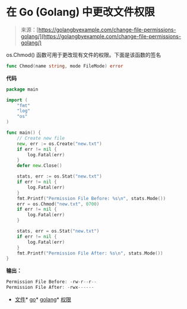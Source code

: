 <!--yml

分类：未分类

日期：2024-10-13 06:17:32

-->

# 在 Go (Golang) 中更改文件权限

> 来源：[https://golangbyexample.com/change-file-permissions-golang/](https://golangbyexample.com/change-file-permissions-golang/)

os.Chmod() 函数可用于更改现有文件的权限。下面是该函数的签名

```go
func Chmod(name string, mode FileMode) error
```

**代码**

```go
package main

import (
    "fmt"
    "log"
    "os"
)

func main() {
    // Create new file
    new, err := os.Create("new.txt")
    if err != nil {
        log.Fatal(err)
    }
    defer new.Close()

    stats, err := os.Stat("new.txt")
    if err != nil {
        log.Fatal(err)
    }
    fmt.Printf("Permission File Before: %s\n", stats.Mode())
    err = os.Chmod("new.txt", 0700)
    if err != nil {
        log.Fatal(err)
    }

    stats, err = os.Stat("new.txt")
    if err != nil {
        log.Fatal(err)
    }
    fmt.Printf("Permission File After: %s\n", stats.Mode())
}
```

**输出：**

```go
Permission File Before: -rw-r--r--
Permission File After: -rwx------
```

+   [文件](https://golangbyexample.com/tag/file/)*   [go](https://golangbyexample.com/tag/go/)*   [golang](https://golangbyexample.com/tag/golang/)*   [权限](https://golangbyexample.com/tag/permissions/)
